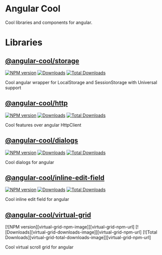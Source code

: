 [storage-npm-url]: https://npmjs.org/package/@angular-cool/storage
[storage-npm-image]: https://img.shields.io/npm/v/@angular-cool/storage.svg
[storage-downloads-image]: https://img.shields.io/npm/dm/@angular-cool/storage.svg
[storage-total-downloads-image]: https://img.shields.io/npm/dt/@angular-cool/storage.svg

[http-npm-url]: https://npmjs.org/package/@angular-cool/http
[http-npm-image]: https://img.shields.io/npm/v/@angular-cool/http.svg
[http-downloads-image]: https://img.shields.io/npm/dm/@angular-cool/http.svg
[http-total-downloads-image]: https://img.shields.io/npm/dt/@angular-cool/http.svg

[dialogs-npm-url]: https://npmjs.org/package/@angular-cool/dialogs
[dialogs-npm-image]: https://img.shields.io/npm/v/@angular-cool/dialogs.svg
[dialogs-downloads-image]: https://img.shields.io/npm/dm/@angular-cool/dialogs.svg
[dialogs-total-downloads-image]: https://img.shields.io/npm/dt/@angular-cool/dialogs.svg

[inline-edit-field-npm-url]: https://npmjs.org/package/@angular-cool/inline-edit-field
[inline-edit-field-npm-image]: https://img.shields.io/npm/v/@angular-cool/inline-edit-field.svg
[inline-edit-field-downloads-image]: https://img.shields.io/npm/dm/@angular-cool/inline-edit-field.svg
[inline-edit-field-total-downloads-image]: https://img.shields.io/npm/dt/@angular-cool/inline-edit-field.svg

# Angular Cool

Cool libraries and components for angular.

# Libraries

## [@angular-cool/storage](/projects/storage/README.md) 
[![NPM version][storage-npm-image]][storage-npm-url] [![Downloads][storage-downloads-image]][storage-npm-url]  [![Total Downloads][storage-total-downloads-image]][storage-npm-url]

Cool angular wrapper for LocalStorage and SessionStorage with Universal support

## [@angular-cool/http](/projects/http/README.md) 
[![NPM version][http-npm-image]][http-npm-url] [![Downloads][http-downloads-image]][http-npm-url]  [![Total Downloads][http-total-downloads-image]][http-npm-url]

Cool features over angular HttpClient

## [@angular-cool/dialogs](/projects/dialogs/README.md) 
[![NPM version][dialogs-npm-image]][dialogs-npm-url] [![Downloads][dialogs-downloads-image]][dialogs-npm-url]  [![Total Downloads][dialogs-total-downloads-image]][dialogs-npm-url]

Cool dialogs for angular

## [@angular-cool/inline-edit-field](/projects/inline-edit-field/README.md) 
[![NPM version][inline-edit-field-npm-image]][inline-edit-field-npm-url] [![Downloads][inline-edit-field-downloads-image]][inline-edit-field-npm-url]  [![Total Downloads][inline-edit-field-total-downloads-image]][inline-edit-field-npm-url]

Cool inline edit field for angular

## [@angular-cool/virtual-grid](/projects/virtual-grid/README.md) 
[![NPM version][virtual-grid-npm-image]][virtual-grid-npm-url] [![Downloads][virtual-grid-downloads-image]][virtual-grid-npm-url]  [![Total Downloads][virtual-grid-total-downloads-image]][virtual-grid-npm-url]

Cool virtual scroll grid for angular
